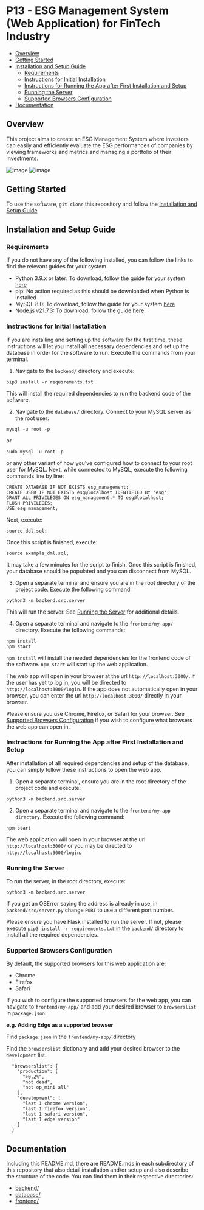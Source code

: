 # P13 - ESG Management System (Web Application) for FinTech Industry
- [Overview](#overview)
- [Getting Started](#getting-started)
- [Installation and Setup Guide](#installation-and-setup-guide)
   * [Requirements](#requirements)
   * [Instructions for Initial Installation](#instructions-for-initial-installation)
   * [Instructions for Running the App after First Installation and Setup](#instructions-for-running-the-app-after-first-installation-and-setup)
   * [Running the Server](#running-the-server)
   * [Supported Browsers Configuration](#supported-browsers-configuration)
- [Documentation  ](#documentation)

## Overview
This project aims to create an ESG Management System where investors can easily and efficiently evaluate the ESG performances of companies by viewing frameworks and metrics and managing a portfolio of their investments.

![image](https://github.com/moawhi/ESG_Investing/assets/54211192/3f2168b2-c7a8-472e-afc5-63aedd03aee6)
![image](https://github.com/moawhi/ESG_Investing/assets/54211192/af331d18-0b88-464d-aed1-cc819210eba6)

## Getting Started
To use the software, `git clone` this repository and follow the [Installation and Setup Guide](#Installation-and-Setup-Guide).

## Installation and Setup Guide
### Requirements
If you do not have any of the following installed, you can follow the links to find the relevant guides for your system.
- Python 3.9.x or later: To download, follow the guide for your system [here](https://www.python.org/downloads/)
- pip: No action required as this should be downloaded when Python is installed
- MySQL 8.0: To download, follow the guide for your system [here](https://dev.mysql.com/doc/mysql-installation-excerpt/8.0/en/installing.html)
- Node.js v21.7.3: To download, follow the guide [here](https://nodejs.org/en/learn/getting-started/how-to-install-nodejs)

### Instructions for Initial Installation
If you are installing and setting up the software for the first time, these instructions will let you install all necessary dependencies and set up the database in order for the software to run. Execute the commands from your terminal.

1. Navigate to the `backend/` directory and execute:
```
pip3 install -r requirements.txt
```
This will install the required dependencies to run the backend code of the software.

2. Navigate to the `database/` directory. Connect to your MySQL server as the root user:
```
mysql -u root -p
```
or
```
sudo mysql -u root -p
```
or any other variant of how you've configured how to connect to your root user for MySQL.
Next, while connected to MySQL, execute the following commands line by line:
```
CREATE DATABASE IF NOT EXISTS esg_management;
CREATE USER IF NOT EXISTS esg@localhost IDENTIFIED BY 'esg';
GRANT ALL PRIVILEGES ON esg_management.* TO esg@localhost;
FLUSH PRIVILEGES;
USE esg_management;
```
Next, execute:
```
source ddl.sql;
```
Once this script is finished, execute:
```
source example_dml.sql;
```
It may take a few minutes for the script to finish. Once this script is finished, your database should be populated and you can disconnect from MySQL.

3. Open a separate terminal and ensure you are in the root directory of the project code. Execute the following command:
```
python3 -m backend.src.server
```
This will run the server. See [Running the Server](#Running-the-Server) for additional details.

4. Open a separate terminal and navigate to the `frontend/my-app/` directory. Execute the following commands:
```
npm install
npm start
```
`npm install` will install the needed dependencies for the frontend code of the software. `npm start` will start up the web application.

The web app will open in your browser at the url `http://localhost:3000/`. If the user has yet to log in, you will be directed to `http://localhost:3000/login`. If the app does not automatically open in your browser, you can enter the url `http://localhost:3000/` directly in your browser.

Please ensure you use Chrome, Firefox, or Safari for your browser. See [Supported Browsers Configuration](#Supported-Browsers-Configuration) if you wish to configure what browsers the web app can open in.

### Instructions for Running the App after First Installation and Setup
After installation of all required dependencies and setup of the database, you can simply follow these instructions to open the web app.

1. Open a separate terminal, ensure you are in the root directory of the project code and execute:
```
python3 -m backend.src.server
```
2. Open a separate terminal and navigate to the `frontend/my-app directory`. Execute the following command:
```
npm start
```
The web application will open in your browser at the url `http://localhost:3000/` or you may be directed to `http://localhost:3000/login`.

### Running the Server
To run the server, in the root directory, execute:
```
python3 -m backend.src.server
```
If you get an OSError saying the address is already in use, in `backend/src/server.py` change `PORT` to use a different port number.

Please ensure you have Flask installed to run the server. If not, please execute `pip3 install -r requirements.txt` in the `backend/` directory to install all the required dependencies.

### Supported Browsers Configuration
By default, the supported browsers for this web application are:
- Chrome
- Firefox
- Safari

If you wish to configure the supported browsers for the web app, you can navigate to `frontend/my-app/` and add your desired browser to `browserslist` in `package.json`.

**e.g. Adding Edge as a supported browser**

Find `package.json` in the `frontend/my-app/` directory

Find the `browserslist` dictionary and add your desired browser to the `development` list.
```
  "browserslist": {
    "production": [
      ">0.2%",
      "not dead",
      "not op_mini all"
    ],
    "development": [
      "last 1 chrome version",
      "last 1 firefox version",
      "last 1 safari version",
      "last 1 edge version"
    ]
  }
```

## Documentation  
Including this README.md, there are README.mds in each subdirectory of this repository that also detail installation and/or setup and also describe the structure of the code. You can find them in their respective directories:
- [backend/](./backend/)
- [database/](./database/)
- [frontend/](./frontend/)
